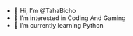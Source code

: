 - 👋 Hi, I’m @TahaBicho
- 👀 I’m interested in Coding And Gaming
- 🌱 I’m currently learning Python

<!---
taha-bichouina/taha-bichouina is a ✨ special ✨ repository because its `README.md` (this file) appears on your GitHub profile.
You can click the Preview link to take a look at your changes.
--->
